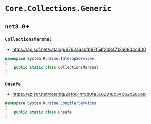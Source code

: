 # `Core.Collections.Generic`

## `net8.0`+

### `CollectionsMarshal`
  
* https://apisof.net/catalog/6762a6abfb97f5df2484713a68d4c400

```csharp
namespace System.Runtime.InteropServices
{
    public static class CollectionsMarshal
}
```

### `Unsafe`

*   https://apisof.net/catalog/2afb814f9d0fa3082918c34682c2806b

```csharp
namespace System.Runtime.CompilerServices
{
    public static class Unsafe
}
```